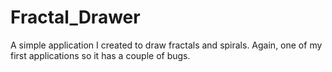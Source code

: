# Fractal_Drawer
A simple application I created to draw fractals and spirals. Again, one of my first applications so it has a couple of bugs.
